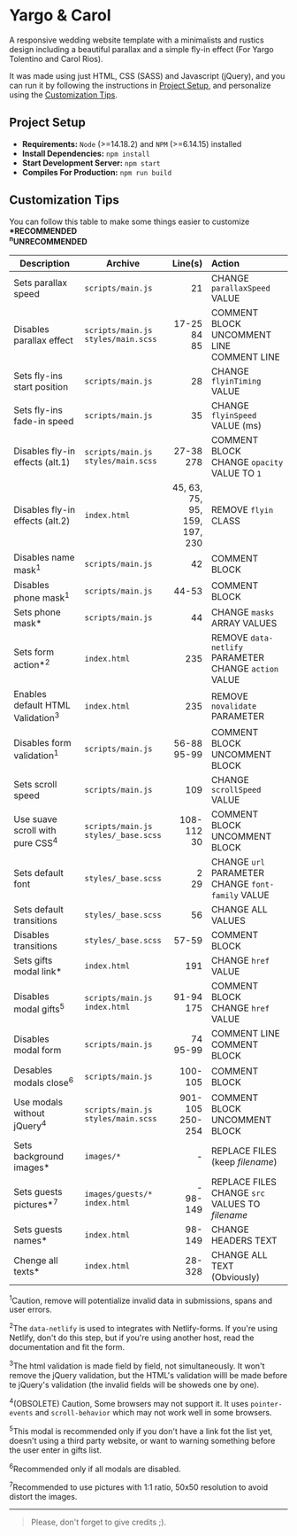 # Yargo & Carol
A responsive wedding website template with a minimalists and rustics design including a beautiful parallax and a simple fly-in effect (For Yargo Tolentino and Carol Rios).  

It was made using just HTML, CSS (SASS) and Javascript (jQuery), and you can run it by following the instructions in [Project Setup](#project-setup), and personalize using the [Customization Tips](#customization-tips).  

## Project Setup
- **Requirements:** `Node` (>=14.18.2) and `NPM` (>=6.14.15) installed
- **Install Dependencies:** `npm install`
- **Start Development Server:** `npm start`
- **Compiles For Production:** `npm run build`

## Customization Tips
You can follow this table to make some things easier to customize  
**\*RECOMMENDED**  
**<sup>n</sup>UNRECOMMENDED**

| Description                                 | Archive                                    |                                 Line(s) | Action                                                     |
| ------------------------------------------- | ------------------------------------------ | --------------------------------------: | :--------------------------------------------------------- |
| Sets parallax speed                         | `scripts/main.js`                          |                                      21 | CHANGE `parallaxSpeed` VALUE                               |
| Disables parallax effect                    | `scripts/main.js` <br> `styles/main.scss`  |                   17-25 <br> 84 <br> 85 | COMMENT BLOCK <br> UNCOMMENT LINE <br> COMMENT LINE        |
| Sets fly-ins start position                 | `scripts/main.js`                          |                                      28 | CHANGE `flyinTiming` VALUE                                 |
| Sets fly-ins fade-in speed                  | `scripts/main.js`                          |                                      35 | CHANGE `flyinSpeed` VALUE (ms)                             |
| Disables fly-in effects (alt.1)             | `scripts/main.js` <br> `styles/main.scss`  |                          27-38 <br> 278 | COMMENT BLOCK <br> CHANGE `opacity` VALUE TO `1`           |
| Disables fly-in effects (alt.2)             | `index.html`                               | 45, 63, 75, <br> 95, 159, <br> 197, 230 | REMOVE `flyin` CLASS                                       |
| Disables name mask<sup>1</sup>              | `scripts/main.js`                          |                                      42 | COMMENT BLOCK                                              |
| Disables phone mask<sup>1</sup>             | `scripts/main.js`                          |                                   44-53 | COMMENT BLOCK                                              |
| Sets phone mask*                            | `scripts/main.js`                          |                                      44 | CHANGE `masks` ARRAY VALUES                                |
| Sets form action*<sup>2</sup>               | `index.html`                               |                                     235 | REMOVE `data-netlify` PARAMETER <br> CHANGE `action` VALUE |
| Enables default HTML Validation<sup>3</sup> | `index.html`                               |                                     235 | REMOVE `novalidate` PARAMETER                              |
| Disables form validation<sup>1</sup>        | `scripts/main.js`                          |                        56-88 <br> 95-99 | COMMENT BLOCK <br> UNCOMMENT BLOCK                         |
| Sets scroll speed                           | `scripts/main.js`                          |                                     109 | CHANGE `scrollSpeed` VALUE                                 |
| Use suave scroll with pure CSS<sup>4</sup>  | `scripts/main.js` <br> `styles/_base.scss` |                         108-112 <br> 30 | COMMENT BLOCK <br> UNCOMMENT BLOCK                         |
| Sets default font                           | `styles/_base.scss`                        |                               2 <br> 29 | CHANGE `url` PARAMETER <br> CHANGE `font-family` VALUE     |
| Sets default transitions                    | `styles/_base.scss`                        |                                      56 | CHANGE ALL VALUES                                          |
| Disables transitions                        | `styles/_base.scss`                        |                                   57-59 | COMMENT BLOCK                                              |
| Sets gifts modal link*                      | `index.html`                               |                                     191 | CHANGE `href` VALUE                                        |
| Disables modal gifts<sup>5</sup>            | `scripts/main.js` <br> `index.html`        |                          91-94 <br> 175 | COMMENT BLOCK <br> CHANGE `href` VALUE                     |
| Disables modal form                         | `scripts/main.js`                          |                           74 <br> 95-99 | COMMENT LINE <br> COMMENT BLOCK                            |
| Desables modals close<sup>6</sup>           | `scripts/main.js`                          |                                 100-105 | COMMENT BLOCK                                              |
| Use modals without jQuery<sup>4</sup>       | `scripts/main.js` <br> `styles/main.scss`  |                    901-105 <br> 250-254 | COMMENT BLOCK <br> UNCOMMENT BLOCK                         |
| Sets background images*                     | `images/*`                                 |                                       - | REPLACE FILES (keep _filename_)                            |
| Sets guests pictures*<sup>7</sup>           | `images/guests/*` <br> `index.html`        |                           - <br> 98-149 | REPLACE FILES <br> CHANGE `src` VALUES TO _filename_       |
| Sets guests names*                          | `index.html`                               |                                  98-149 | CHANGE HEADERS TEXT                                        |
| Chenge all texts*                           | `index.html`                               |                                  28-328 | CHANGE ALL TEXT (Obviously)                                |

<sup>1</sup>Caution, remove will potentialize invalid data in submissions, spans and user errors.  

<sup>2</sup>The `data-netlify` is used to integrates with Netlify-forms. If you're using Netlify, don't do this step, but if you're using another host, read the documentation and fit the form.  

<sup>3</sup>The html validation is made field by field, not simultaneously. It won't remove the jQuery validation, but the HTML's validation willl be made before te jQuery's validation (the invalid fields will be showeds one by one).  

<sup>4</sup>(OBSOLETE) Caution, Some browsers may not support it. It uses `pointer-events` and `scroll-behavior` which may not work well in some browsers.  

<sup>5</sup>This modal is recommended only if you don't have a link fot the list yet, doesn't using a third party website, or want to warning something before the user enter in gifts list.  

<sup>6</sup>Recommended only if all modals are disabled.

<sup>7</sup>Recommended to use pictures with 1:1 ratio, 50x50 resolution to avoid distort the images.  

***

> Please, don't forget to give credits ;).
